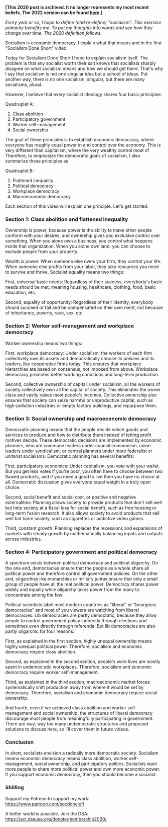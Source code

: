 **[This 2020 post is archived. It no longer represents my most recent beliefs. The 2022 version can be found [here]().]**

_Every year or so, I hope to define (and re-define) "socialism". This exercise primarily benefits me: To put my thoughts into words and see how they change over time. The 2020 definition follows._

Socialism is economic democracy. I explain what that means and in the first "Socialism Done Short" video.

Today for Socialism Done Short I hope to explain socialism itself. The problem is that any socialist worth their salt knows that socialists sharply disagree on what socialism means and how we should get there. That's why I say that socialism is not one singular idea but a school of ideas. Put another way, there is no one socialism, singular, but there are many socialisms, plural.

<!--more-->

However, I believe that every socialist ideology shares four basic principles:

Quadruplet A:
1. Class abolition
2. Participatory government
3. Worker self-management
4. Social ownership

The goal of these principles is to establish economic democracy, where everyone has roughly equal power in and control over the economy. This is very different than capitalism, where the very wealthy control most of Therefore, to emphasize the democratic goals of socialism, I also summarize these principles as

Quadruplet B:
1. Flattened inequality
2. Political democracy
3. Workplace democracy
4. Macroeconomic democracy

Each section of this video will explain one principle. Let's get started.

### Section 1: Class abolition and flattened inequality
Ownership is power, because power is the ability to make other people conform with your desires, and ownership gives you exclusive control over something. When you alone own a business, you control what happens inside that organization. When you alone own land, you can choose to exclude people from your property.

Wealth *is* power. When someone else owns your firm, they control your life. When someone else profits from your labor, they take resources you need to survive and thrive. Socialist equality means two things:

First, universal basic needs: Regardless of their success, everybody's basic needs should be met, meaning housing, healthcare, clothing, food, basic education, etc.

Second, equality of opportunity: Regardless of their identity, everybody should succeed or fail and be compensated on their own merit, not because of inheritance, poverty, race, sex, etc.

### Section 2: Worker self-management and workplace democracy
Worker ownership means two things:

First, workplace democracy: Under socialism, the workers of each firm collectively own its assets and democratically choose its policies and its leaders, like cooperative firms today. This ensures that workplace hierarchies are based on consensus, not imposed from above. Workplace democracy promotes better working conditions and long-term production. 

Second, collective ownership of capital: under socialism, all the workers of society collectively own all the capital of society. This eliminates the owner class and vastly raises most people's incomes. Collective ownership also ensures that society can seize harmful or unproductive capital, such as high-pollution industries or empty factory buildings, and repurpose them.

### Section 3: Social ownership and macroeconomic democracy
Democratic planning means that the people decide which goods and services to produce and how to distribute them instead of letting profit motives decide. These democratic decisions are implemented by economic planners, who are commune leaders under council communism, union leaders under syndicalism, or central planners under more federalist or unitarist socialisms. Democratic planning has several benefits:

First, participatory economics: Under capitalism, you vote with your wallet. But you get less votes if you're poor, you often have to choose between two flawed products, and if you need a good to live then you have no choice at all. Democratic discussion gives everyone equal weight in a truly open choice.

Second, social benefit and social cost, or positive and negative externalities: Planning allows society to provide products that don't sell well but help society at a fiscal loss for social benefit, such as free housing or long-term fusion research. It also allows society to avoid products that sell well but harm society, such as cigarettes or addictive video games.

Third, constant growth: Planning replaces the recessions and expansions of markets with steady growth by mathematically balancing inputs and outputs across industries.

### Section 4: Participatory government and political democracy
A spectrum exists between political democracy and political oligarchy. On the one end, democracies ensure that the people as a whole share all political power and therefore control all government policies. On the other end, oligarchies like monarchies or military juntas ensure that only a small group of people have all the real political power. Democracy shares power widely and equally while oligarchy takes power from the many to concentrate among the few.

Political scientists label most modern countries as "liberal" or "bourgeois democracies" and most of you viewers are watching from liberal democracies. Lib democracies are partly democratic, because they allow people to control government policy indirectly through elections and sometimes even directly through referenda. But lib democracies are also partly oligarchic for four reasons:

First, as explained in the first section, highly unequal ownership means highly unequal political power. Therefore, socialism and economic democracy require class abolition.

Second, as explained in the second section, people's work lives are mostly spent in undemocratic workplaces. Therefore, socialism and economic democracy require worker self-management.

Third, as explained in the third section, macroeconomic market forces systematically shift production away from where it would be set by democracy. Therefore, socialism and economic democracy require social ownership.

And fourth, even if we achieved class abolition and worker self-management and social ownership, the structures of liberal democracy discourage most people from meaningfully participating in government. There are way, way too many undemocratic structures and proposed solutions to discuss here, so I'll cover them in future videos. 

### Conclusion
In short, socialists envision a radically more democratic society. Socialism means economic democracy means class abolition, worker self-management, social ownership, and participatory politics. Socialists want more people to share more political power and own more economic power. If you support economic democracy, then you should become a socialist.

### Shilling

Support my Patreon to support my work: <https://www.patreon.com/socdoneleft>

A better world is possible. Join the DSA: <https://act.dsausa.org/donate/membership2020/>